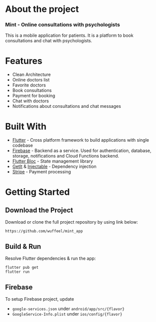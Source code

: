 # About the project

### Mint - Online consultations with psychologists

This is a mobile application for patients. It is a platform to book
consultations and chat with psychologists.

# Features

- Clean Architecture
- Online doctors list
- Favorite doctors
- Book consultations
- Payment for booking
- Chat with doctors
- Notifications about consultations and chat messages

# Built With

- [Flutter](https://flutter.dev/) - Cross platform framework to build applications with single codebase
- [Firebase](https://firebase.google.com/) - Backend as a service. Used for authentication, database, storage,
notifications and Cloud Functions backend.
- [Flutter Bloc](https://bloclibrary.dev/) - State management library
- [GetIt](https://pub.dev/packages/get_it) & [Injectable](https://pub.dev/packages/injectable) - Dependency injection
- [Stripe](https://stripe.com/) - Payment processing

# Getting Started

## Download the Project

Download or clone the full project repository by using link below:
```
https://github.com/wuffeel/mint_app
```

## Build & Run

Resolve Flutter dependencies & run the app:
```
flutter pub get
flutter run
```

## Firebase

To setup Firebase project, update 
- `google-services.json` under `android/app/src/{flavor}`
- `GoogleService-Info.plist` under `ios/config/{flavor}`
